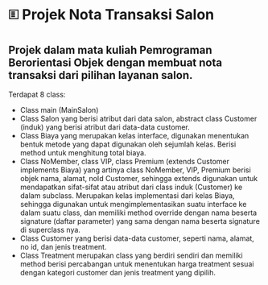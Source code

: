# 🗉 Projek Nota Transaksi Salon
Projek dalam mata kuliah Pemrograman Berorientasi Objek dengan membuat nota transaksi dari pilihan layanan salon.
---
Terdapat 8 class: 
- Class main (MainSalon)
- Class Salon yang berisi atribut dari data salon, abstract class Customer (induk) yang berisi atribut dari data-data customer. 
- Class Biaya yang merupakan kelas interface, digunakan menentukan bentuk metode yang dapat digunakan oleh sejumlah kelas. Berisi method untuk menghitung total biaya.
- Class NoMember, class VIP, class Premium (extends Customer implements Biaya) yang artinya class NoMember, VIP, Premium berisi objek nama, alamat, noId Customer, sehingga extends digunakan untuk mendapatkan sifat-sifat atau atribut dari class induk (Customer) ke dalam subclass. Merupakan kelas implementasi dari kelas Biaya, sehingga digunakan untuk mengimplementasikan suatu interface ke dalam suatu class, dan memiliki method override dengan nama beserta signature (daftar parameter) yang sama dengan nama beserta signature di superclass nya.
- Class Customer yang berisi data-data customer, seperti nama, alamat, no id, dan jenis treatment.
- Class Treatment merupakan class yang berdiri sendiri dan memiliki method berisi percabangan untuk menentukan harga treatment sesuai dengan kategori customer dan jenis treatment yang dipilih.
